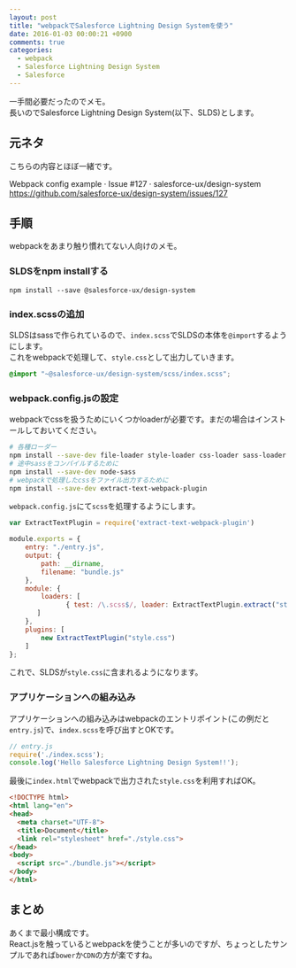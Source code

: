```yaml
---
layout: post
title: "webpackでSalesforce Lightning Design Systemを使う"
date: 2016-01-03 00:00:21 +0900
comments: true
categories:
  - webpack
  - Salesforce Lightning Design System
  - Salesforce
---
```


一手間必要だったのでメモ。  
長いのでSalesforce Lightning Design System(以下、SLDS)とします。

<!-- more -->

## 元ネタ

こちらの内容とほぼ一緒です。

Webpack config example · Issue #127 · salesforce-ux/design-system  
https://github.com/salesforce-ux/design-system/issues/127

## 手順

webpackをあまり触り慣れてない人向けのメモ。

### SLDSをnpm installする

```
npm install --save @salesforce-ux/design-system
```

### index.scssの追加

SLDSはsassで作られているので、`index.scss`でSLDSの本体を`@import`するようにします。  
これをwebpackで処理して、`style.css`として出力していきます。

```scss
@import "~@salesforce-ux/design-system/scss/index.scss";
```

### webpack.config.jsの設定

webpackでcssを扱うためにいくつかloaderが必要です。まだの場合はインストールしておいてください。

```sh
# 各種ローダー
npm install --save-dev file-loader style-loader css-loader sass-loader
# 途中sassをコンパイルするために
npm install --save-dev node-sass
# webpackで処理したcssをファイル出力するために
npm install --save-dev extract-text-webpack-plugin
```

`webpack.config.js`にて`scss`を処理するようにします。  

```js
var ExtractTextPlugin = require('extract-text-webpack-plugin')

module.exports = {
    entry: "./entry.js",
    output: {
        path: __dirname,
        filename: "bundle.js"
    },
    module: {
        loaders: [
	  　　     { test: /\.scss$/, loader: ExtractTextPlugin.extract("style-loader", "css-loader!sass-loader") },
       ]
    },
    plugins: [
        new ExtractTextPlugin("style.css")
    ]
};
```

これで、SLDSが`style.css`に含まれるようになります。

### アプリケーションへの組み込み

アプリケーションへの組み込みはwebpackのエントリポイント(この例だと`entry.js`)で、`index.scss`を呼び出すとOKです。

```js
// entry.js
require('./index.scss');
console.log('Hello Salesforce Lightning Design System!!');
```

最後に`index.html`でwebpackで出力された`style.css`を利用すればOK。

```html
<!DOCTYPE html>
<html lang="en">
<head>
  <meta charset="UTF-8">
  <title>Document</title>
  <link rel="stylesheet" href="./style.css">
</head>
<body>
  <script src="./bundle.js"></script>
</body>
</html>

```

## まとめ

あくまで最小構成です。  
React.jsを触っているとwebpackを使うことが多いのですが、ちょっとしたサンプルであれば`bower`か`CDN`の方が楽ですね。
